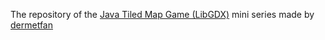 The repository of the [Java Tiled Map Game (LibGDX)]() mini series made by [dermetfan](http://youtube.com/dermetfan) 